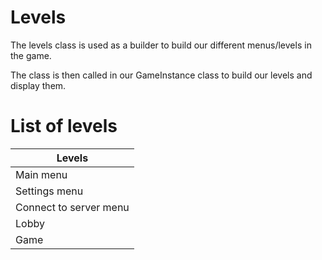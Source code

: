 # Levels

The levels class is used as a builder to build our different menus/levels in the
game.

The class is then called in our GameInstance class to build our levels and
display them.

# List of levels

| Levels                 |
|------------------------|
| Main menu              |
| Settings menu          |
| Connect to server menu |
| Lobby                  |
| Game                   |
